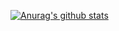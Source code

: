 [![Anurag's github stats](https://github-readme-stats.vercel.app/api?username=Evllis)](https://github.com/anuraghazra/github-readme-stats)
